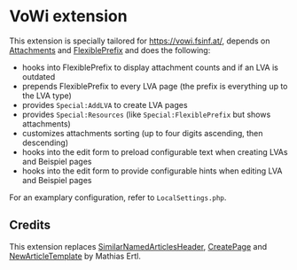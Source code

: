# VoWi extension

This extension is specially tailored for https://vowi.fsinf.at/, depends on [Attachments](https://github.com/Gittenburg/Attachments) and [FlexiblePrefix](https://github.com/Gittenburg/FlexiblePrefix) and does the following:

* hooks into FlexiblePrefix to display attachment counts and if an LVA is outdated
* prepends FlexiblePrefix to every LVA page (the prefix is everything up to the LVA type)
* provides `Special:AddLVA` to create LVA pages
* provides `Special:Resources` (like `Special:FlexiblePrefix` but shows attachments)
* customizes attachments sorting (up to four digits ascending, then descending)
* hooks into the edit form to preload configurable text when creating LVAs and Beispiel pages
* hooks into the edit form to provide configurable hints when editing LVA and Beispiel pages

For an examplary configuration, refer to `LocalSettings.php`.

## Credits

This extension replaces [SimilarNamedArticlesHeader](https://fs.fsinf.at/wiki/SimilarNamedArticlesHeader), [CreatePage](https://fs.fsinf.at/wiki/CreatePage) and [NewArticleTemplate](https://www.mediawiki.org/wiki/Extension:NewArticleTemplate) by Mathias Ertl.
